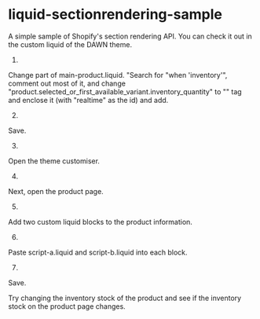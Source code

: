 # liquid-sectionrendering-sample
A simple sample of Shopify's section rendering API. You can check it out in the custom liquid of the DAWN theme.


1)
Change part of main-product.liquid.
"Search for "when 'inventory'", comment out most of it, and change "product.selected_or_first_available_variant.inventory_quantity" to "<span>" tag and enclose it (with "realtime" as the id) and add.

2)
Save.

3)
Open the theme customiser.

4)
Next, open the product page.

5)
Add two custom liquid blocks to the product information.

6)
Paste script-a.liquid and script-b.liquid into each block.

7)
Save.

Try changing the inventory stock of the product and see if the inventory stock on the product page changes.
